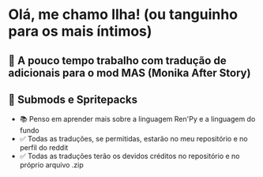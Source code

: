 # Olá, me chamo Ilha! (ou tanguinho para os mais íntimos)

## 📝 A pouco tempo trabalho com tradução de adicionais para o mod MAS (Monika After Story)
## 💌 Submods e Spritepacks
- 📚 Penso em aprender mais sobre a linguagem Ren'Py e a linguagem do fundo
- ✅ Todas as traduções, se permitidas, estarão no meu repositório e no perfil do reddit
- ✅ Todas as traduções terão os devidos créditos no repositório e no próprio arquivo .zip
